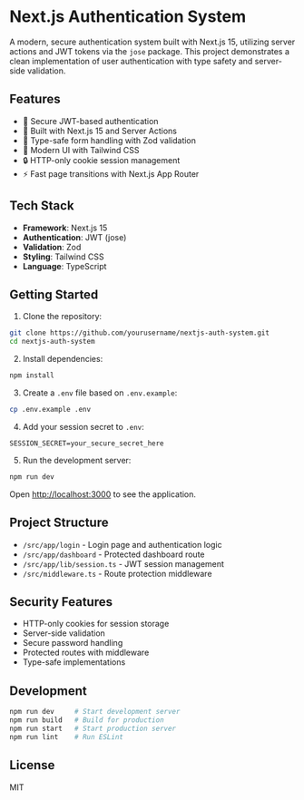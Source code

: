 # Next.js Authentication System

A modern, secure authentication system built with Next.js 15, utilizing server actions and JWT tokens via the `jose` package. This project demonstrates a clean implementation of user authentication with type safety and server-side validation.

## Features

- 🔐 Secure JWT-based authentication
- 🚀 Built with Next.js 15 and Server Actions
- 📝 Type-safe form handling with Zod validation
- 🎨 Modern UI with Tailwind CSS
- 🔒 HTTP-only cookie session management
- ⚡ Fast page transitions with Next.js App Router

## Tech Stack

- **Framework**: Next.js 15
- **Authentication**: JWT (jose)
- **Validation**: Zod
- **Styling**: Tailwind CSS
- **Language**: TypeScript

## Getting Started

1. Clone the repository:
```bash
git clone https://github.com/yourusername/nextjs-auth-system.git
cd nextjs-auth-system
```

2. Install dependencies:
```bash
npm install
```

3. Create a `.env` file based on `.env.example`:
```bash
cp .env.example .env
```

4. Add your session secret to `.env`:
```
SESSION_SECRET=your_secure_secret_here
```

5. Run the development server:
```bash
npm run dev
```

Open [http://localhost:3000](http://localhost:3000) to see the application.

## Project Structure

- `/src/app/login` - Login page and authentication logic
- `/src/app/dashboard` - Protected dashboard route
- `/src/app/lib/session.ts` - JWT session management
- `/src/middleware.ts` - Route protection middleware

## Security Features

- HTTP-only cookies for session storage
- Server-side validation
- Secure password handling
- Protected routes with middleware
- Type-safe implementations

## Development

```bash
npm run dev     # Start development server
npm run build   # Build for production
npm run start   # Start production server
npm run lint    # Run ESLint
```

## License

MIT
